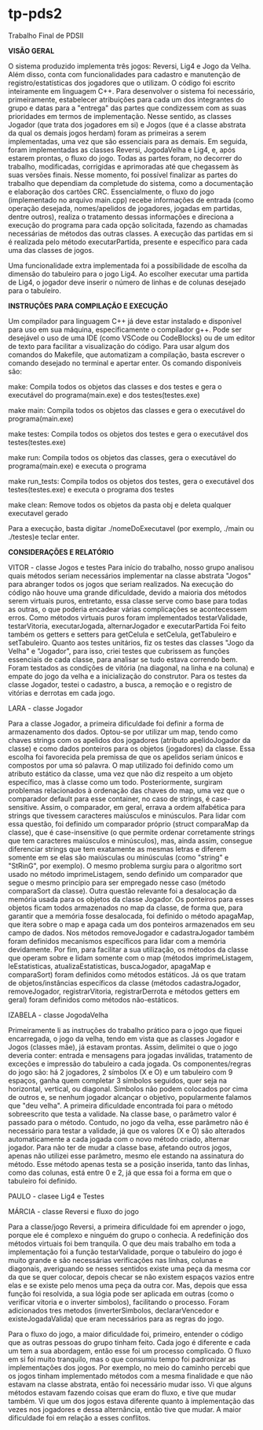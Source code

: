 # tp-pds2
Trabalho Final de PDSII

**VISÃO GERAL**

O sistema produzido implementa três jogos: Reversi, Lig4 e Jogo da Velha. Além disso, conta com funcionalidades para cadastro e manutenção de registro/estatísticas dos jogadores que o utilizam. O código foi escrito inteiramente em linguagem C++. 
Para desenvolver o sistema foi necessário, primeiramente, estabelecer atribuições para cada um dos integrantes do grupo e datas para a "entrega" das partes que condizessem com as suas prioridades em termos de implementação. Nesse sentido, as classes Jogador (que trata dos jogadores em si) e Jogos (que é a classe abstrata da qual os demais jogos herdam) foram as primeiras a serem implementadas, uma vez que são essenciais para as demais. Em seguida, foram implementadas as classes Reversi, JogodaVelha e Lig4, e, após estarem prontas, o fluxo do jogo. Todas as partes foram, no decorrer do trabalho, modificadas, corrigidas e aprimoradas até que chegassem às suas versões finais. Nesse momento, foi possível finalizar as partes do trabalho que dependiam da completude do sistema, como a documentação e elaboração dos cartões CRC. 
Essencialmente, o fluxo do jogo (implementado no arquivo main.cpp) recebe informações de entrada (como operação desejada, nomes/apelidos de jogadores, jogadas em partidas, dentre outros), realiza o tratamento dessas informações e direciona a execução do programa para cada opção solicitada, fazendo as chamadas necessárias de métodos das outras classes. A execução das partidas em si é realizada pelo método executarPartida, presente e específico para cada uma das classes de jogos.

Uma funcionalidade extra implementada foi a possibilidade de escolha da dimensão do tabuleiro para o jogo Lig4. Ao escolher executar uma partida de Lig4, o jogador deve inserir o número de linhas e de colunas desejado para o tabuleiro.

**INSTRUÇÕES PARA COMPILAÇÃO E EXECUÇÃO**

Um compilador para linguagem C++ já deve estar instalado e disponível para uso em sua máquina, especificamente o compilador g++. Pode ser desejável o uso de uma IDE (como VSCode ou CodeBlocks) ou de um editor de texto para facilitar a visualização do código.
Para usar algum dos comandos do Makefile, que automatizam a compilação, basta escrever o comando desejado no terminal e apertar enter. Os comando disponíveis são:

make:
    Compila todos os objetos das classes e dos testes e gera o executável do programa(main.exe) e dos testes(testes.exe)

make main:
    Compila todos os objetos das classes e gera o executável do programa(main.exe)

make testes:
    Compila todos os objetos dos testes e gera o executável dos testes(testes.exe)

make run:
    Compila todos os objetos das classes, gera o executável do programa(main.exe) e executa o programa

make run_tests:
    Compila todos os objetos dos testes, gera o executável dos testes(testes.exe) e executa o programa dos testes

make clean:
    Remove todos os objetos da pasta obj e deleta qualquer executavel gerado

Para a execução, basta digitar ./nomeDoExecutavel (por exemplo, ./main ou ./testes)e teclar enter.

**CONSIDERAÇÕES E RELATÓRIO**

VITOR - classe Jogos e testes 
Para início do trabalho, nosso grupo analisou quais métodos seriam necessários implementar na classe abstrata "Jogos" para abranger todos os jogos que seriam realizados. Na execução do código não houve uma grande dificuldade, devido a maioria dos métodos serem virtuais puros, entretanto, essa classe serve como base para todas as outras, o que poderia encadear várias complicações se acontecessem erros.
Como métodos virtuais puros foram implementados testarValidade, testarVitoria, executarJogada, alternarJogador e executarPartida
Foi feito também os getters e setters para getCelula e setCelula, getTabuleiro e setTabuleiro.
Quanto aos testes unitários, fiz os testes das classes "Jogo da Velha" e "Jogador", para isso, criei testes que cubrissem as funções essenciais de cada classe, para analisar se tudo estava correndo bem. Foram testados as condições de vitória (na diagonal, na linha e na coluna) e empate do jogo da velha e a inicialização do construtor. Para os testes da classe Jogador, testei o cadastro, a busca, a remoção e o registro de vitórias e derrotas em cada jogo.

LARA - classe Jogador

Para a classe Jogador, a primeira dificuldade foi definir a forma de armazenamento dos dados. Optou-se por utilizar um map, tendo como chaves strings com os apelidos dos jogadores (atributo apelidoJogador da classe) e como dados ponteiros para os objetos (jogadores) da classe. Essa escolha foi favorecida pela premissa de que os apelidos seriam únicos e compostos por uma só palavra. O map utilizado foi definido como um atributo estático da classe, uma vez que não diz respeito a um objeto específico, mas à classe como um todo.
Posteriormente, surgiram problemas relacionados à ordenação das chaves do map, uma vez que o comparador default para esse container, no caso de strings, é case-sensitive. Assim, o comparador, em geral, errava a ordem alfabética para strings que tivessem caracteres maiúsculos e minúsculos. Para lidar com essa questão, foi definido um comparador próprio (struct comparaMap da classe), que é case-insensitive (o que permite ordenar corretamente strings que tem caracteres maiúsculos e minúsculos), mas, ainda assim, consegue diferenciar strings que tem exatamente as mesmas letras e diferem somente em se elas são maiúsculas ou minúsculas (como "string" e "StRinG", por exemplo). O mesmo problema surgiu para o algoritmo sort usado no método imprimeListagem, sendo definido um comparador que segue o mesmo princípio para ser empregado nesse caso (método comparaSort da classe).
Outra questão relevante foi a desalocação da memória usada para os objetos da classe Jogador. Os ponteiros para esses objetos ficam todos armazenados no map da classe, de forma que, para garantir que a memória fosse desalocada, foi definido o método apagaMap, que itera sobre o map e apaga cada um dos ponteiros armazenados em seu campo de dados. Nos métodos removeJogador e cadastraJogador também foram definidos mecanismos específicos para lidar com a memória devidamente.
Por fim, para facilitar a sua utilização, os métodos da classe que operam sobre e lidam somente com o map (métodos imprimeListagem, leEstatisticas, atualizaEstatisticas, buscaJogador, apagaMap e comparaSort) foram definidos como métodos estáticos. Já os que tratam de objetos/instâncias específicos da classe (métodos cadastraJogador, removeJogador, registrarVitoria, registrarDerrota e métodos getters em geral) foram definidos como métodos não-estáticos. 

IZABELA - classe JogodaVelha

Primeiramente li as instruções do trabalho prático para o jogo que fiquei encarregada, o jogo da velha, tendo em vista que as classes Jogador e Jogos (classes mãe), já estavam prontas.
Assim, delimitei o que o jogo deveria conter: entrada e mensagens para jogadas inválidas, tratamento de exceções e impressão do tabuleiro a cada jogada. Os componentes/regras do jogo são: há 2 jogadores, 2 símbolos (X e O) e um tabuleiro com 9 espaços, ganha quem completar 3 símbolos seguidos, quer seja na horizontal, vertical, ou diagonal. Símbolos não podem colocados por cima de outros e, se nenhum jogador alcançar o objetivo, popularmente falamos que "deu velha". 
A primeira dificuldade encontrada foi para o método sobreescrito que testa a validade. Na classe base, o parâmetro valor é passado para o método. Contudo, no jogo da velha, esse parâmetro não é necessário para testar a validade, já que os valores (X e O) são alterados automaticamente a cada jogada com o novo método criado, alternar jogador. Para não ter de mudar a classe base, afetando outros jogos, apenas não utilizei esse parâmetro, mesmo ele estando na assinatura do método. Esse método apenas testa se a posição inserida, tanto das linhas, como das colunas, está entre 0 e 2, já que essa foi a forma em que o tabuleiro foi definido.

PAULO - clasee Lig4 e Testes

MÁRCIA - classe Reversi e fluxo do jogo

Para a classe/jogo Reversi, a primeira dificuldade foi em aprender o jogo, porque ele é complexo e ninguém do grupo o conhecia. A redefinição dos métodos virtuais foi bem tranquila. O que deu mais trabalho em toda a implementação foi a função testarValidade, porque o tabuleiro do jogo é muito grande e são necessárias verificações nas linhas, colunas e diagonais, averiguando se nesses sentidos existe uma peça da mesma cor da que se quer colocar, depois checar se não existem espaços vazios entre elas e se existe pelo menos uma peça da outra cor. Mas, depois que essa função foi resolvida, a sua lógia pode ser aplicada em outras (como o verificar vitoria e o inverter simbolos), facilitando o processo. Foram adicionados tres metodos (inverterSimbolos, declararVencedor e existeJogadaValida) que eram necessários para as regras do jogo.

Para o fluxo do jogo, a maior dificuldade foi, primeiro, entender o código que as outras pessoas do grupo tinham feito. Cada jogo é diferente e cada um tem a sua abordagem, então esse foi um processo complicado. O fluxo em si foi muito tranquilo, mas o que consumiu tempo foi padronizar as implementações dos jogos. Por exemplo, no meio do caminho percebi que os jogos tinham implementado métodos com a mesma finalidade e que não estavam na classe abstrata, então foi necessário mudar isso. Vi que alguns métodos estavam fazendo coisas que eram do fluxo, e tive que mudar também. Vi que um dos jogos estava diferente quanto à implementação das vezes nos jogadores e dessa alternância, então tive que mudar. A maior dificuldade foi em relação a esses conflitos.